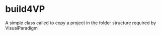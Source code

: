 build4VP
========

A simple class called to copy a project in the folder structure required by VisualParadigm
